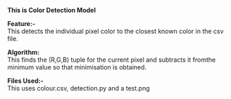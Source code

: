 **This is Color Detection Model**

**Feature:-**
<br>
This detects the individual pixel color to the closest known color in the csv file.
<br>

**Algorithm:**
<br>
This finds the (R,G,B) tuple for the current pixel and subtracts it fromthe minimum value so that minimisation is obtained.
<br>

**Files Used:-**
<br>
This uses colour.csv, detection.py and a test.png